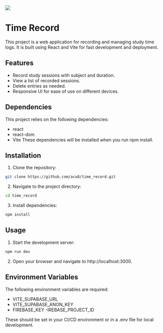 <img src="https://github.com/user-attachments/assets/2b909a2d-e83c-4e60-82c9-4c231a956196" />

# Time Record

This project is a web application for recording and managing study time logs. It is built using React and Vite for fast development and deployment.

## Features
- Record study sessions with subject and duration.
- View a list of recorded sessions.
- Delete entries as needed.
- Responsive UI for ease of use on different devices.

## Dependencies
This project relies on the following dependencies:

- react
- react-dom
- Vite
These dependencies will be installed when you run npm install.


## Installation
1. Clone the repository:
```bash
git clone https://github.com/acu8/time_record.git
```
2. Navigate to the project directory:
```bash
cd time_record
```
3. Install dependencies:
```bash
npm install
```
## Usage
1. Start the development server:
```bash
npm run dev
```
2. Open your browser and navigate to http://localhost:3000.

## Environment Variables
The following environment variables are required:

- VITE_SUPABASE_URL
- VITE_SUPABASE_ANON_KEY
- FIREBASE_KEY
-IREBASE_PROJECT_ID

These should be set in your CI/CD environment or in a .env file for local development.

